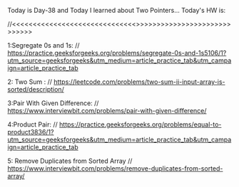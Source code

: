 Today is Day-38 and Today I learned about Two Pointers...
Today's HW is:

//<<<<<<<<<<<<<<<<<<<<<<<<<<<<<<<DAY-38>>>>>>>>>>>>>>>>>>>>>>>>>>>>>>

1:Segregate 0s and 1s:
// https://practice.geeksforgeeks.org/problems/segregate-0s-and-1s5106/1?utm_source=geeksforgeeks&utm_medium=article_practice_tab&utm_campaign=article_practice_tab

2: Two Sum :
// https://leetcode.com/problems/two-sum-ii-input-array-is-sorted/description/

3:Pair With Given Difference:
// https://www.interviewbit.com/problems/pair-with-given-difference/

4:Product Pair:
// https://practice.geeksforgeeks.org/problems/equal-to-product3836/1?utm_source=geeksforgeeks&utm_medium=article_practice_tab&utm_campaign=article_practice_tab

5: Remove Duplicates from Sorted Array
// https://www.interviewbit.com/problems/remove-duplicates-from-sorted-array/
